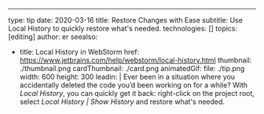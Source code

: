 ---
type: tip
date: 2020-03-16
title: Restore Changes with Ease
subtitle: Use Local History to quickly restore what's needed.
technologies: []
topics: [editing]
author: er
seealso:
- title: Local History in WebStorm
  href: https://www.jetbrains.com/help/webstorm/local-history.html
thumbnail: ./thumbnail.png
cardThumbnail: ./card.png
animatedGif:
  file: ./tip.png
  width: 600
  height: 300
leadin: |
  Ever been in a situation where you accidentally deleted the code you’d been 
  working on for a while? With *Local History*, you can quickly get it back: 
  right-click on the project root, select *Local History | Show History* and 
  restore what's needed.
